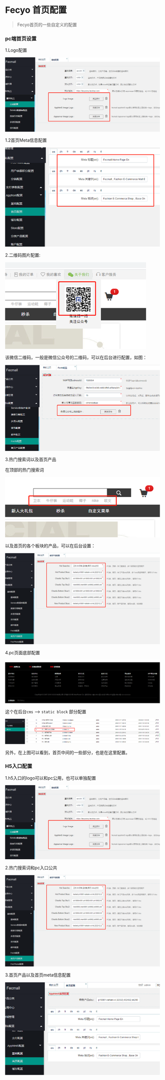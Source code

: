 Fecyo 首页配置
=======


> Fecyo首页的一些自定义的配置


### pc端首页设置

1.Logo配置

![](images/fo3.png)

1.2首页Meta信息配置

![](images/fo9.png)

2.二维码图片配置:

![](images/fo1.png)

该微信二维码，一般是微信公众号的二维码，可以在后台进行配置，如图：


![](images/fo2.png)

3.热门搜索词以及首页产品

在顶部的热门搜索词

![](images/fo4.png)

以及首页的各个板块的产品，可以在后台设置：

![](images/fo5.png)

4.pc页面底部配置


![](images/fo6.png)

这个在后台`cms` --> `static block` 部分配置


![](images/fo7.png)


另外，在上图可以看到，首页中间的一些部分，也是在这里配置。


### H5入口配置


1.h5入口的logo可以和pc公用，也可以单独配置

![](images/fo3.png)

2.热门搜索词和pc入口公共

![](images/fo5.png)

3.首页产品以及首页meta信息配置



![](images/fo8.png)













